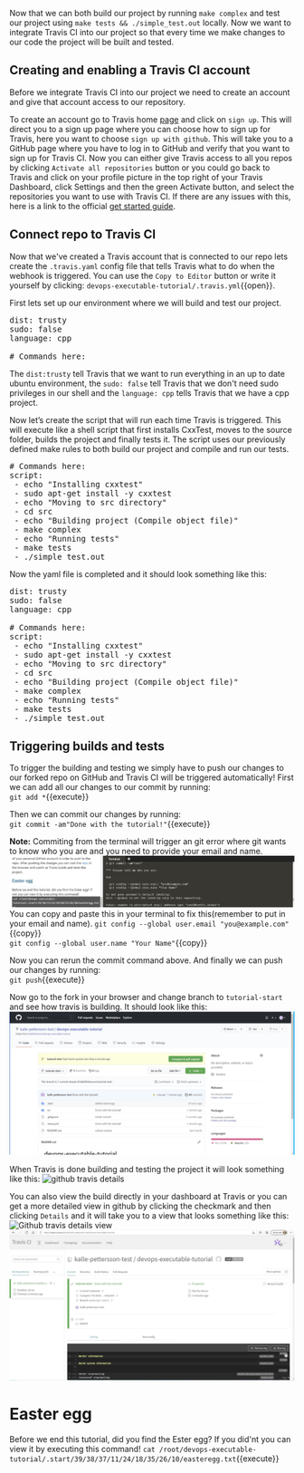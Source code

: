 <!-- Continuous Integration with Travis CI -->
Now that we can both build our project by running `make complex` and test our project using `make tests && ./simple_test.out` locally. Now we want to integrate Travis CI into our project so that every time we make changes to our code the project will be built and tested. 
 
## Creating and enabling a Travis CI account
Before we integrate Travis CI into our project we need to create an account and give that account access to our repository.
 
To create an account go to Travis home [page](https://www.travis-ci.com) and click on `sign up`. This will direct you to a sign up page where you can choose how to sign up for Travis, here you want to choose `sign up with github`. This will take you to a GitHub page where you have to log in to GitHub and verify that you want to sign up for Travis CI. Now you can either give Travis access to all you repos by clicking `Activate all repositories` button or you could go back to Travis and click on your profile picture in the top right of your Travis Dashboard, click Settings and then the green Activate button, and select the repositories you want to use with Travis CI. If there are any issues with this, here is a link to the official [get started guide](https://docs.travis-ci.com/user/tutorial/#to-get-started-with-travis-ci-using-github). 
 
## Connect repo to Travis CI
Now that we've created a Travis account that is connected to our repo lets create the `.travis.yaml` config file that tells Travis what to do when the webhook is triggered. You can use the `Copy to Editor` button or write it yourself by clicking: `devops-executable-tutorial/.travis.yml`{{open}}.
 
 
First lets set up our environment where we will build and test our project.
<pre class="file" data-filename="devops-executable-tutorial/.travis.yml" data-target="replace">
dist: trusty
sudo: false
language: cpp
 
# Commands here:
</pre>
 
The `dist:trusty` tell Travis that we want to run everything in an up to date ubuntu environment, the `sudo: false` tell Travis that we don't need sudo privileges in our shell and the `language: cpp` tells Travis that we have a cpp project.
 
Now let’s create the script that will run each time Travis is triggered. This will execute like a shell script that first installs CxxTest, moves to the source folder, builds the project and finally tests it. The script uses our previously defined make rules to both build our project and compile and run our tests.
 
<pre class="file" data-filename="devops-executable-tutorial/.travis.yml" data-target="insert" data-marker='# Commands here:'>
# Commands here:
script:
 - echo "Installing cxxtest"
 - sudo apt-get install -y cxxtest
 - echo "Moving to src directory"
 - cd src
 - echo "Building project (Compile object file)"
 - make complex
 - echo "Running tests"
 - make tests
 - ./simple_test.out
</pre>
 
 
Now the yaml file is completed and it should look something like this:
<pre class="file" data-filename="devops-executable-tutorial/.travis.yml" data-target="replace">
dist: trusty
sudo: false
language: cpp
 
# Commands here:
script:
 - echo "Installing cxxtest"
 - sudo apt-get install -y cxxtest
 - echo "Moving to src directory"
 - cd src
 - echo "Building project (Compile object file)"
 - make complex
 - echo "Running tests"
 - make tests
 - ./simple_test.out
</pre>
 
## Triggering builds and tests
To trigger the building and testing we simply have to push our changes to our forked repo on GitHub and Travis CI will be triggered automatically!
First we can add all our changes to our commit by running: <br/>
`git add *`{{execute}} <br/>

Then we can commit our changes by running: <br/>
`git commit -am"Done with the tutorial!"`{{execute}}<br/>

**Note:** Commiting from the terminal will trigger an git error where git wants to know who you are and you need to provide your email and name. 
![Git Error](https://github.com/KallePettersson/katacoda-scenarios/blob/main/repeat-executable-tutorial/assets/Github-error.JPG?raw=true)
You can copy and paste this in your terminal to fix this(remember to put in your email and name).
`git config --global user.email "you@example.com"`{{copy}}<br/>
`git config --global user.name "Your Name"`{{copy}}<br/>

Now you can rerun the commit command above. And finally we can push our changes by running:<br/>
`git push`{{execute}}<br/>

Now go to the fork in your browser and change branch to `tutorial-start` and see how travis is building. It should look like this:
![Github travis running](https://github.com/KallePettersson/katacoda-scenarios/blob/main/repeat-executable-tutorial/assets/github-travis-running.JPG?raw=true)

When Travis is done building and testing the project it will look something like this:
![github travis details](https://github.com/KallePettersson/katacoda-scenarios/blob/main/repeat-executable-tutorial/assets/github-travis-details?raw=true)


You can also view the build directly in your dashboard at Travis or you can get a more detailed view in github by clicking the checkmark and then clicking `Details` and it will take you to a view that looks something like this:
![Github travis details view](https://github.com/KallePettersson/katacoda-scenarios/blob/main/repeat-executable-tutorial/assets/github-travis-details-viwe.JPG?raw=true)
![Travis CI dashboard](https://github.com/KallePettersson/katacoda-scenarios/blob/main/repeat-executable-tutorial/assets/travis-dashboard.JPG?raw=true)
 
 
# Easter egg
Before we end this tutorial, did you find the Ester egg? If you did'nt you can view it by executing this command!
`cat /root/devops-executable-tutorial/.start/39/38/37/11/24/18/35/26/10/easteregg.txt`{{execute}}
 

